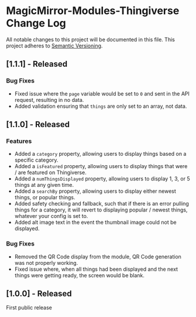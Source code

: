 # MagicMirror-Modules-Thingiverse Change Log

All notable changes to this project will be documented in this file.
This project adheres to [Semantic Versioning](http://semver.org/).

## [1.1.1] - Released

### Bug Fixes

- Fixed issue where the `page` variable would be set to `0` and sent in the API request, resulting in no data.
- Added validation ensuring that `things` are only set to an array, not data.

## [1.1.0] - Released

### Features

- Added a `category` property, allowing users to display things based on a specific category.
- Added a `isFeatured` property, allowing users to display things that were / are featured on Thingiverse.
- Added a `numThingsDisplayed` property, allowing users to display 1, 3, or 5 things at any given time.
- Added a `searchBy` property, allowing users to display either newest things, or popular things.
- Added safety checking and fallback, such that if there is an error pulling things for a category, it will revert to displaying popular / newest things, whatever your config is set to.
- Added alt image text in the event the thumbnail image could not be displayed.

### Bug Fixes

- Removed the QR Code display from the module, QR Code generation was not properly working.
- Fixed issue where, when all things had been displayed and the next things were getting ready, the screen would be blank.

## [1.0.0] - Released

First public release
